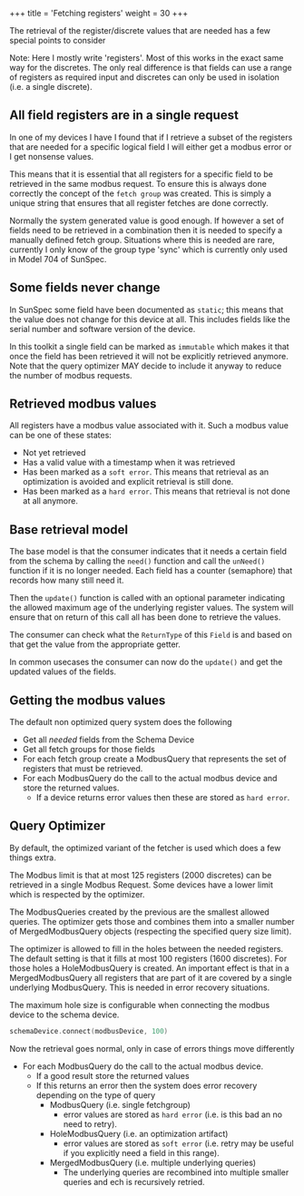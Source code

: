+++
title = 'Fetching registers'
weight = 30
+++

The retrieval of the register/discrete values that are needed has a few special points to consider

Note: Here I mostly write 'registers'. Most of this works in the exact same way for the discretes. The only real difference is that fields can use a range of registers as required input and discretes can only be used in isolation (i.e. a single discrete).

## All field registers are in a single request
In one of my devices I have I found that if I retrieve a subset of the registers that are needed for a specific logical field I will either get a modbus error or I get nonsense values.

This means that it is essential that all registers for a specific field to be retrieved in the same modbus request.
To ensure this is always done correctly the concept of the `fetch group` was created.
This is simply a unique string that ensures that all register fetches are done correctly.

Normally the system generated value is good enough.
If however a set of fields need to be retrieved in a combination then it is needed to specify a manually defined fetch group.
Situations where this is needed are rare, currently I only know of the group type 'sync' which is currently only used in Model 704 of SunSpec.

## Some fields never change
In SunSpec some field have been documented as `static`; this means that the value does not change for this device at all.
This includes fields like the serial number and software version of the device.

In this toolkit a single field can be marked as `immutable` which makes it that once the field has been retrieved it will not be explicitly retrieved anymore. 
Note that the query optimizer MAY decide to include it anyway to reduce the number of modbus requests.

## Retrieved modbus values
All registers have a modbus value associated with it.
Such a modbus value can be one of these states:
- Not yet retrieved
- Has a valid value with a timestamp when it was retrieved
- Has been marked as a `soft error`. This means that retrieval as an optimization is avoided and explicit retrieval is still done.
- Has been marked as a `hard error`. This means that retrieval is not done at all anymore.

## Base retrieval model
The base model is that the consumer indicates that it needs a certain field from the schema by calling the `need()` function and call the `unNeed()` function if it is no longer needed. Each field has a counter (semaphore) that records how many still need it.

Then the `update()` function is called with an optional parameter indicating the allowed maximum age of the underlying register values.
The system will ensure that on return of this call all has been done to retrieve the values.

The consumer can check what the `ReturnType` of this `Field` is and based on that get the value from the appropriate getter. 

In common usecases the consumer can now do the `update()` and get the updated values of the fields.

## Getting the modbus values
The default non optimized query system does the following
- Get all _needed_ fields from the Schema Device
- Get all fetch groups for those fields
- For each fetch group create a ModbusQuery that represents the set of registers that must be retrieved.
- For each ModbusQuery do the call to the actual modbus device and store the returned values.
  - If a device returns error values then these are stored as `hard error`.

## Query Optimizer
By default, the optimized variant of the fetcher is used which does a few things extra.

The Modbus limit is that at most 125 registers (2000 discretes) can be retrieved in a single Modbus Request. 
Some devices have a lower limit which is respected by the optimizer.

The ModbusQueries created by the previous are the smallest allowed queries.
The optimizer gets those and combines them into a smaller number of MergedModbusQuery objects (respecting the specified query size limit).

The optimizer is allowed to fill in the holes between the needed registers.
The default setting is that it fills at most 100 registers (1600 discretes).
For those holes a HoleModbusQuery is created.
An important effect is that in a MergedModbusQuery all registers that are part of it are covered by a single underlying ModbusQuery. 
This is needed in error recovery situations.

The maximum hole size is configurable when connecting the modbus device to the schema device.
```kotlin
schemaDevice.connect(modbusDevice, 100)
```

Now the retrieval goes normal, only in case of errors things move differently
- For each ModbusQuery do the call to the actual modbus device.
  - If a good result store the returned values
  - If this returns an error then the system does error recovery depending on the type of query
    - ModbusQuery (i.e. single fetchgroup) 
      - error values are stored as `hard error` (i.e. is this bad an no need to retry).
    - HoleModbusQuery (i.e. an optimization artifact) 
      - error values are stored as `soft error` (i.e. retry may be useful if you explicitly need a field in this range).
    - MergedModbusQuery (i.e. multiple underlying queries)
      - The underlying queries are recombined into multiple smaller queries and ech is recursively retried.
